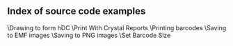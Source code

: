 ## Index of source code examples


\Drawing to form hDC
\Print With Crystal Reports
\Printing barcodes
\Saving to EMF images
\Saving to PNG images
\Set Barcode Size
